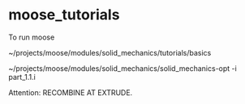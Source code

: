# moose_tutorials


To run moose

~/projects/moose/modules/solid_mechanics/tutorials/basics

~/projects/moose/modules/solid_mechanics/solid_mechanics-opt -i part_1.1.i

Attention: RECOMBINE AT EXTRUDE.
